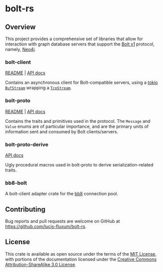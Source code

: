 # bolt-rs

## Overview

This project provides a comprehensive set of libraries that allow for interaction with graph database servers that
support the [Bolt v1](https://boltprotocol.org/v1/) protocol, namely, [Neo4j](https://neo4j.com).

### bolt-client
[README](bolt-client/README.md) | [API docs](https://docs.rs/bolt-client)

Contains an asynchronous client for Bolt-compatible servers, using a [tokio](https://crates.io/crates/tokio) 
[`BufStream`](https://docs.rs/tokio/0.2.10/tokio/io/struct.BufStream.html) wrapping a 
[`TcpStream`](https://docs.rs/tokio/0.2.10/tokio/net/struct.TcpStream.html).

### bolt-proto
[README](bolt-proto/README.md) | [API docs](https://docs.rs/bolt-proto)

Contains the traits and primitives used in the protocol. The `Message` and `Value` enums are of particular importance,
and are the primary units of information sent and consumed by Bolt clients/servers.

### bolt-proto-derive
[API docs](https://docs.rs/bolt-proto-derive)

Ugly procedural macros used in bolt-proto to derive serialization-related traits.

### bb8-bolt

A bolt-client adapter crate for the [bb8](https://crates.io/crates/bb8) connection pool.

## Contributing

Bug reports and pull requests are welcome on GitHub at https://github.com/lucis-fluxum/bolt-rs.

## License

This crate is available as open source under the terms of the [MIT License](http://opensource.org/licenses/MIT), with
portions of the documentation licensed under the 
[Creative Commons Attribution-ShareAlike 3.0 License](https://creativecommons.org/licenses/by-sa/3.0/).
